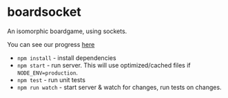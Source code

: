 # boardsocket

An isomorphic boardgame, using sockets.

You can see our progress [here](https://boardsocket.herokuapp.com/)

* `npm install` - install dependencies
* `npm start` - run server. This will use optimized/cached files if `NODE_ENV=production`.
* `npm test` - run unit tests
* `npm run watch` - start server & watch for changes, run tests on changes.
